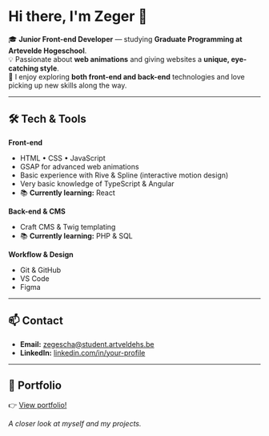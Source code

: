 # Hi there, I'm Zeger 👋

🎓 **Junior Front-end Developer** — studying **Graduate Programming at Artevelde Hogeschool**.  
💡 Passionate about **web animations** and giving websites a **unique, eye-catching style**.  
🌱 I enjoy exploring **both front-end and back-end** technologies and love picking up new skills along the way.

---

## 🛠️ Tech & Tools
**Front-end**
- HTML • CSS • JavaScript
- GSAP for advanced web animations
- Basic experience with Rive & Spline (interactive motion design)
- Very basic knowledge of TypeScript & Angular
- 📚 **Currently learning:** React

**Back-end & CMS**
- Craft CMS & Twig templating
- 📚 **Currently learning:** PHP & SQL

**Workflow & Design**
- Git & GitHub
- VS Code
- Figma

---

## 📫 Contact
- **Email:** [zegescha@student.artveldehs.be](mailto:zegescha@student.artveldehs.be)
- **LinkedIn:** [linkedin.com/in/your-profile](https://linkedin.com/in/your-profile)

---

## 📂 Portfolio
👉 <a href="https://pgm-zegerschaeverbeke.github.io/portfolio/index.html" target="_blank" rel="noopener noreferrer">View portfolio!</a>

*A closer look at myself and my projects.*


